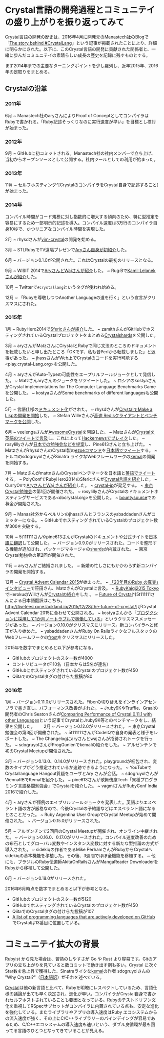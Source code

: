# Crystal言語の開発過程とコミュニテイの盛り上がりを振り返ってみて

[Crystal言語](http://crystal-lang.org/)の開発の歴史は、2016年4月に開発元の[Manastech社](http://manas.com.ar/)のBlogで「[The story behind #CrystalLang](http://manas.com.ar/blog/2016/04/01/the-story-behind-crystal.html)」という記事が掲載されたことにより、詳細に明らかにされた。以下に、このCrystal言語の開発に貢献された関係者と、一緒に歩んだコミュニテイの素晴らしい成長の歴史を記録に残すものとする。

まず2014年までの主要なターニングポイントを少し羅列し、近年2015年、2016年の足取りをまとめる。

## Crystalの沿革

### 2011年

6月
  ~ Manastech社のaryさんによりProof of ConceptとしてコンパイラはRubyで書かれる。「Ruby記述そっくりなのに実行速度が早い」を目標とし検討が始まった。

### 2012年

9月
  ~ GitHubに初コミットされる。Manastech社の社内メンバーで立ち上げ、当初からオープンソースとして公開する。社内ツールとしての利用が始まった。

### 2013年

11月
  ~ セルフホスティング^[CrystalのコンパイラをCrystal自身で記述すること]が始まった。

### 2014年

コンパイル時間がコード規模に対し指数的に増大する傾向のため、特に型推定を容易にするため一部明示的記述を導入。コンパイル速度は3万行のコンパイラ自身10秒で、かつリニアなコンパイル時間を実現した。

2月
  ~ rhysdさんが[vim-crystal](https://github.com/rhysd/vim-crystal)の開発を始める。

3月
  ~ STLRubyでTV遠隔プレゼンで[Aryさん自身が初紹介](https://www.youtube.com/watch?v=8BdLttM26V0)した。

6月
  ~ バージョン0.1.0が公開された。これはCrystalの最初のリリースとなる。

9月
  ~ WISIT 2014で[AryさんとWajさんが紹介](https://www.youtube.com/watch?v=XGJh6rNAYfs)した。
  ~ Rug:Bで[Kamil Lelonekさんが紹介](http://www.slideshare.net/squixy/crystal-45694037)した。

10月
  ~ Twitterで`#crystallang`というタグが使われ始める。

12月
  ~ 「Rubyを尊敬しつつAnother Languageの道を行く」という宣言がクリスマスにされた。

### 2015年

1月
  ~ RubyHero2014で[Sfericさんが紹介](http://www.meetup.com/Strange-Group-Berlin/events/219492917/)した。
  ~ zamithさんがGitHubでホスティングされているCrystalプロジェクトをまとめる[Crystalshards](https://crystalshards.herokuapp.com/)を公開した。

3月
  ~ aryさんがMatzさんにCrystalとRubyで同じ文法のところのドキュメントを転載したいと申し出たところ「OKです、私も昔Perlから転載しました」と返事があった。
  ~ jhassさんがWeb上でCrystalのコードを実行可能する<play.crystal-Lang.org>を公開した。

4月
  ~ aryさんがAuto-Typeの可能性をエープリルフールジョークとして発信した。
  ~ Matzさんaryさんのジョークをリツイートした。
  ~ ロシアのkostyaさんがCrystal implementations for The Computer Language Benchmarks Gameを公開した。
  ~ kostyaさんがSome benchmarks of different languagesも公開した。

5月
  ~ 言語仕様の[ドキュメント化](http://crystal-lang.org/docs/)がされた。
  ~ rhysdさんが[CrystalでMake a Lispの開発を開始](http://rhysd.hatenablog.com/entry/2015/06/11/212141)した。
  ~ Stefan Willeさんが[高速 Redisクライアントとベンチマークを公開](http://www.stefanwille.com/2015/05/redis-clients-crystal-vs-ruby-vs-c-vs-go/)した。

6月
  ~ veelengaさんが[AwesomeCrystal](http://awesome-crystal.com/)を開設した。
  ~ Matzさんが[Crystalを英語のツイートで言及](https://twitter.com/matz_translated/status/610842797587976192)し、これによって[Hackernewsでブレイク](https://news.ycombinator.com/item?id=9669166)した。
  ~ rosylillyさんが[日本での勉強会などを提案](https://twitter.com/rosylilly/status/607543840052895744)し、Pine613さんと立ち上げた。
  ~ MatzさんがrhysdさんのCrystal製の[ezoeコマンド](https://github.com/rhysd/ezoe)を[日本語でツイート](https://twitter.com/yukihiro_matz/status/610842781091672064)する。
  ~ トルコのsdogruyolさんがSinatra ライクなWebフレームワークの[kemal](http://serdardogruyol.com/kemal/)の開発を開始する。

7月
  ~ MatzさんがmattnさんのCrystalベンチマークを日本語と[英語でツイート](https://twitter.com/matz_translated/status/611364736198967297)する。
  ~ PolyConfでRubyHero2014のSfericさんが[Crystal言語を紹介](https://www.youtube.com/watch?v=Ysm4IU4aWoQ)した。
  ~ CurryOnで[AryさんとWaj さんが紹介](http://2015.ecoop.org/event/curryon-crystal-a-programming-language-for-humans-and-computers)した。
  ~ [crystal-jp](http://crystal.connpass.com/)が発足する。
  ~ [東京Crystal勉強会](http://crystal.connpass.com/)の第1回が開催された。
  ~ rosylillyさんがCrystalのドキュメントホスティングサービスである<docrystal.org>を公開した。
  ~ [bountysource](https://salt.bountysource.com/teams/crystal-lang)での募金が開始された。

9月
  ~ Manas社外からベルリンのjhassさんとフランスのysbaddadenさんがコミッターになる。
  ~ GitHubでホスティングされているCrystalのプロジェクト数が300を突破する。

10月
  ~ 5t111111さんやpine613さんがCrystalのドキュメントや公式サイトを[日本語に翻訳](http://ja.crystal-lang.org)して公開した。
  ~ バージョン0.9.0がリリースされた。コードを整形する機能が追加され、パッケージマネージャの[shards](https://github.com/crystal-lang/shards)が内蔵された。
  ~ 東京Crystal勉強会の第2回が開催された。

11月
  ~ aryさんがご結婚されました。
  ~ 新婚の忙しさにもかかわらず新コンパイラの開発を開始する。

12月
  ~ [Crystal Advent Calendar 2015](http://www.adventar.org/calendars/800)が始まった。
  ~ [「20年目のRuby の真実」インタビュー](http://www.ipsj.or.jp/magazine/ruby.html)で笹田さん、MatzさんがCrystalに言及。
  ~ [RubyKaigi2015 Tokyo](http://rubykaigi.org/2015)でHerokuのWillさんが[Crystalの紹介](http://rubykaigi.org/2015/presentations/leinweber)をした 。
  ~ [Future of Crystal](http://crystal-lang.org/2015/12/24/the-future-of-crystal.html)^[5t111111さんによる日本語翻訳はこちら。<http://fiveteesixone.lackland.io/2015/12/28/the-future-of-crystal/>]がCrystal Advent Calendar 2015に合わせて公開される。
  ~ kostyaさんから「[プロダクションに採用して1か月ノートラブルで稼働している](https://groups.google.com/forum/?fromgroups#!topic/crystal-lang/fXTAMilSo_Q)」というクリスマスメッセージがあった。
  ~ バージョン0.10.0がクリスマスにリリース。新コンパイラへと修正が入り始めた。
  ~ ysbaddadenさんがRuby On RailsライクなフルスタックのWebフレームワークの[frost](https://github.com/ysbaddaden/frost)をクリスマスにリリースした。

2015年を数字でまとめると以下が参考になる。

  - GitHubのプロジェクトのスター数が4000
  - コントリビュータが110名（日本からは5名が連名）
  - GitHubにホスティングされているCrystalのプロジェクト数が450
  - QiitaでのCrystalタグの付けらた投稿が80

### 2016年

1月
  ~ バージョン0.11.0がリリースされた。Fiberの切り替えをインラインアセンブラで書き直し、パフォーマンス改善がされた。
  ~ Jruby9KやTruffle、Graalの開発者のChris Seatonさんが[Comparing Performance of Crystal 0.11.1 with other Languages](http://stefan-marr.de/downloads/crystal.html)という記事でCrystalとJruby9K等とのベンチマークをし、結果を公開した。　
　
2月
  ~ バージョン0.12.0がリリースされた。
  ~ 東京Crystal勉強会の第3回が開催された。
  ~ 5t111111さんがCodeIQで自身の発表と様子をレポートした。
  ~ The Changelogにaryさんとwajさんが招待されトークを行った。
  ~ sdogruyolさんがProgGunlenでkemalの紹介をした。
  ~ アルゼンチンで初のCrystal Meetupが開催された。

3月
  ~ バージョン0.13.0、0.14.0がリリースされた。playgroundが梱包され、変数のタイプがどう推定されているか追跡できるようになった。
  ~ YouTubeでCrystallanguage Hangout質疑をユーザとAry さんが会話。
  ~ sdogruyolさんがViennaRBでKemalを紹介した。
  ~ pine613さんが歌舞伎座Tech「異種プログラミング言語格闘勉強会」でCrystalを紹介した。
  ~ vagmiさんがRubyConf India 2016で紹介した。

4月
  ~ aryさんが恒例のエイプリルフールジョークを発表した。英語よりエスペラント語の方が厳格なので、今後Crystalの予約語などはエスペラント語になるとのことだった。
  ~ Ruby Argentina User GroupでCrystal Meetupが始めて開催された。
  ~ バージョン0.15.0がリリースされた。

5月
  ~ アルゼンチンで2回目のCrystal Meetupが開催され、オンライン中継された。
  ~ バージョン0.16.0、0.17.0がリリースされた。コンパイル速度改善のための布石としてグローバル変数やインスタンス変数に対する新たな型推論の方式が導入された。
  ~ sidekiqの作者であるMike PerhamさんがRubyからCrystalへsidekiqの基本機能を移植した。その後、3週間でほぼ全機能を移植する。
  ~ 他にも、ブラジルのRuby伝道師AkitaOnRailsさんがMangaReader DownloaderをRubyから移植して公開した。

6月
  ~ バージョン0.18.0がリリースされた。

2016年6月時点を数字でまとめると以下が参考となる。

  - GitHubのプロジェクトのスター数が5120
  - GitHubでホスティングされているCrystalのプロジェクト数が450
  - QiitaでのCrystalタグの付けらた投稿が107
  - [A list of programming languages that are actively developed on GitHub](https://github.com/showcases/programming-languages)でCrystalは13番目に位置している。



# コミュニテイ拡大の背景
Rubyist から見た場合は、習熟のしやすさが Go や Rust より容易です。Gitのアプリの立ち上がりを見ていると数コミットで動き出す例も多い。Crystal に次ぐStar数を急上昇で獲得した、Sinatraライクな[kemal](http://serdardogruyol.com/kemal/)の作者 sdogruyolさんの ”Why Crystal?"（[日本語訳](http://fiveteesixone.lackland.io/2015/12/16/why-crystal/)）がそれを述べている。

[Crystal](http://crystal-lang.org/)は他の新言語と比べて、Rubyを明瞭にレスぺクトしているため、言語仕様の議論が出ても早く決定され、進化が早い。コンパイラがCrystal自身で書かれセルフホストされていることも要因となっている。Rubyのテストドリブン文化を重視してRSpecサブセットがコンパイラに内蔵されている点も、安定な進化を強化している。またライブラリやアプリの導入速度はRuby エコシステムからの流入速度が強く、その上にC/C++ライブラリーのバインデイングが容易であるため、C/C++エコシステムの導入速度も速いという、ダブル良循環が最も回ってる言語のひとつとなってきていることが見える。
